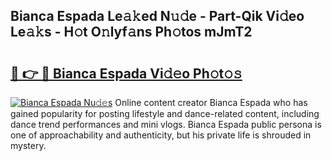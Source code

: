 ## Bianca Espada Le𝚊𝚔ed N𝚞𝚍e - Part-Qik Vi𝚍eo Le𝚊𝚔s - H𝚘t O𝚗lyf𝚊ns Ph𝚘tos mJmT2

# <h2><a href="http://hf8fvuz.feru.top/?c=Bianca+Espada">🔗 👉 🔴 Bianca Espada Vi𝚍𝚎o Ph𝚘t𝚘𝚜</a></h2>

[![Bianca Espada Nu𝚍𝚎s](https://i.imgur.com/0TWrTi3.gif)](http://hf8fvuz.feru.top/?c=Bianca+Espada)
Online content creator Bianca Espada who has gained popularity for posting lifestyle and dance-related content, including dance trend performances and mini vlogs. Bianca Espada public persona is one of approachability and authenticity, but his private life is shrouded in mystery. 
